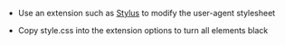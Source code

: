* Use an extension such as [Stylus](https://chrome.google.com/webstore/detail/stylus/clngdbkpkpeebahjckkjfobafhncgmne/related?hl=en) to modify the user-agent stylesheet

* Copy style.css into the extension options to turn all elements black